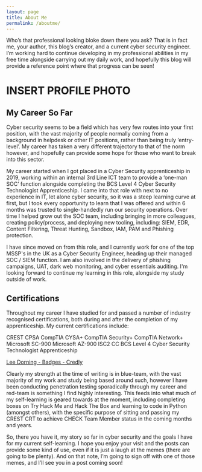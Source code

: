 ```yaml
---
layout: page
title: About Me
permalink: /aboutme/
---
```



Who’s that professional looking bloke down there you ask? That is in fact me, your author, this blog’s creator, and a current cyber security engineer. I’m working hard to continue developing in my professional abilities in my free time alongside carrying out my daily work, and hopefully this blog will provide a reference point where that progress can be seen!

# INSERT PROFILE PHOTO

## My Career So Far
Cyber security seems to be a field which has very few routes into your first position, with the vast majority of people normally coming from a background in helpdesk or other IT positions, rather than being truly ‘entry-level’. My career has taken a very different trajectory to that of the norm however, and hopefully can provide some hope for those who want to break into this sector.

My career started when I  got placed in a Cyber Security apprenticeship in 2019, working within an internal 3rd Line ICT team to provide a ‘one-man SOC’ function alongside completing the BCS Level 4 Cyber Security Technologist Apprenticeship. I came into that role with next to no experience in IT, let alone cyber security, so it was a steep learning curve at first, but I took every opportunity to learn that I was offered and within 6 months was trusted to single-handedly run our security operations. Over time I helped grow out the SOC team, including bringing in more colleagues, creating policy/process, and deploying new tooling, including: SIEM, EDR, Content Filtering, Threat Hunting, Sandbox, IAM, PAM and Phishing protection.

I have since moved on from this role, and I currently work for one of the top MSSP's in the UK as a Cyber Security Engineer, heading up their managed SOC / SIEM function. I am also involved in the delivery of phishing campaigns, UAT, dark web monitoring, and cyber essentials auditing. I'm looking forward to continue my learning in this role, alongside my study outside of work.

## Certifications
Throughout my career I have studied for and passed a number of industry recognised certifications, both during and after the completion of my apprenticeship. My current certifications include:

CREST CPSA
CompTIA CYSA+
CompTIA Security+
CompTIA Network+
Microsoft SC-900
Microsoft AZ-900
ISC2 CC
BCS Level 4 Cyber Security Technologist Apprenticeship

[Lee Dorning - Badges - Credly](https://www.credly.com/users/lee-dorning/badges)

Clearly my strength at the time of writing is in blue-team, with the vast majority of my work and study being based around such, however I have been conducting penetration testing sporadically through my career and red-team is something I find highly interesting. This feeds into what much of my self-learning is geared towards at the moment, including completing boxes on Try Hack Me and Hack The Box and learning to code in Python (amongst others), with the specific purpose of sitting and passing my  CREST CRT to achieve CHECK Team Member status in the coming months and years.

So, there you have it, my story so far in cyber security and the goals I have for my current self-learning. I hope you enjoy your visit and the posts can provide some kind of use, even if it is just a laugh at the memes (there are going to be plenty). And on that note, I’m going to sign off with one of those memes, and I’ll see you in a post coming soon!
